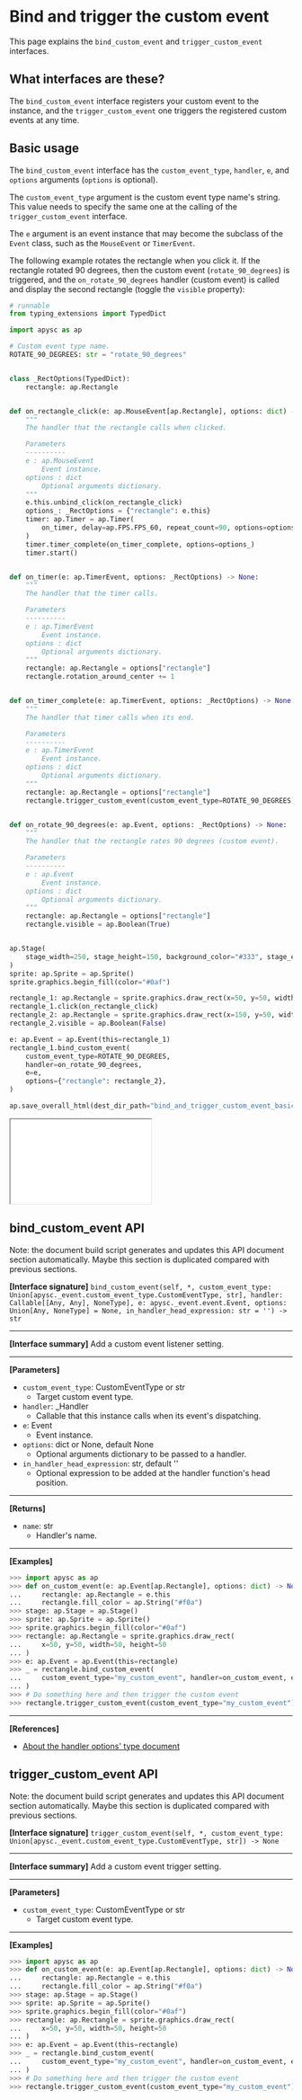 # Bind and trigger the custom event

This page explains the `bind_custom_event` and `trigger_custom_event` interfaces.

## What interfaces are these?

The `bind_custom_event` interface registers your custom event to the instance, and the `trigger_custom_event` one triggers the registered custom events at any time.

## Basic usage

The `bind_custom_event` interface has the `custom_event_type`, `handler`, `e`, and `options` arguments (`options` is optional).

The `custom_event_type` argument is the custom event type name's string. This value needs to specify the same one at the calling of the `trigger_custom_event` interface.

The `e` argument is an event instance that may become the subclass of the `Event` class, such as the `MouseEvent` or `TimerEvent`\.

The following example rotates the rectangle when you click it. If the rectangle rotated 90 degrees, then the custom event (`rotate_90_degrees`) is triggered, and the `on_rotate_90_degrees` handler (custom event) is called and display the second rectangle (toggle the `visible` property):

```py
# runnable
from typing_extensions import TypedDict

import apysc as ap

# Custom event type name.
ROTATE_90_DEGREES: str = "rotate_90_degrees"


class _RectOptions(TypedDict):
    rectangle: ap.Rectangle


def on_rectangle_click(e: ap.MouseEvent[ap.Rectangle], options: dict) -> None:
    """
    The handler that the rectangle calls when clicked.

    Parameters
    ----------
    e : ap.MouseEvent
        Event instance.
    options : dict
        Optional arguments dictionary.
    """
    e.this.unbind_click(on_rectangle_click)
    options_: _RectOptions = {"rectangle": e.this}
    timer: ap.Timer = ap.Timer(
        on_timer, delay=ap.FPS.FPS_60, repeat_count=90, options=options_
    )
    timer.timer_complete(on_timer_complete, options=options_)
    timer.start()


def on_timer(e: ap.TimerEvent, options: _RectOptions) -> None:
    """
    The handler that the timer calls.

    Parameters
    ----------
    e : ap.TimerEvent
        Event instance.
    options : dict
        Optional arguments dictionary.
    """
    rectangle: ap.Rectangle = options["rectangle"]
    rectangle.rotation_around_center += 1


def on_timer_complete(e: ap.TimerEvent, options: _RectOptions) -> None:
    """
    The handler that timer calls when its end.

    Parameters
    ----------
    e : ap.TimerEvent
        Event instance.
    options : dict
        Optional arguments dictionary.
    """
    rectangle: ap.Rectangle = options["rectangle"]
    rectangle.trigger_custom_event(custom_event_type=ROTATE_90_DEGREES)


def on_rotate_90_degrees(e: ap.Event, options: _RectOptions) -> None:
    """
    The handler that the rectangle rates 90 degrees (custom event).

    Parameters
    ----------
    e : ap.Event
        Event instance.
    options : dict
        Optional arguments dictionary.
    """
    rectangle: ap.Rectangle = options["rectangle"]
    rectangle.visible = ap.Boolean(True)


ap.Stage(
    stage_width=250, stage_height=150, background_color="#333", stage_elem_id="stage"
)
sprite: ap.Sprite = ap.Sprite()
sprite.graphics.begin_fill(color="#0af")

rectangle_1: ap.Rectangle = sprite.graphics.draw_rect(x=50, y=50, width=50, height=50)
rectangle_1.click(on_rectangle_click)
rectangle_2: ap.Rectangle = sprite.graphics.draw_rect(x=150, y=50, width=50, height=50)
rectangle_2.visible = ap.Boolean(False)

e: ap.Event = ap.Event(this=rectangle_1)
rectangle_1.bind_custom_event(
    custom_event_type=ROTATE_90_DEGREES,
    handler=on_rotate_90_degrees,
    e=e,
    options={"rectangle": rectangle_2},
)

ap.save_overall_html(dest_dir_path="bind_and_trigger_custom_event_basic_usage/")
```

<iframe src="static/bind_and_trigger_custom_event_basic_usage/index.html" width="250" height="150"></iframe>


## bind_custom_event API

<!-- Docstring: apysc._event.custom_event_interface.CustomEventInterface.bind_custom_event -->

<span class="inconspicuous-txt">Note: the document build script generates and updates this API document section automatically. Maybe this section is duplicated compared with previous sections.</span>

**[Interface signature]** `bind_custom_event(self, *, custom_event_type: Union[apysc._event.custom_event_type.CustomEventType, str], handler: Callable[[Any, Any], NoneType], e: apysc._event.event.Event, options: Union[Any, NoneType] = None, in_handler_head_expression: str = '') -> str`<hr>

**[Interface summary]** Add a custom event listener setting.<hr>

**[Parameters]**

- `custom_event_type`: CustomEventType or str
  - Target custom event type.
- `handler`: _Handler
  - Callable that this instance calls when its event's dispatching.
- `e`: Event
  - Event instance.
- `options`: dict or None, default None
  - Optional arguments dictionary to be passed to a handler.
- `in_handler_head_expression`: str, default ''
  - Optional expression to be added at the handler function's head position.

<hr>

**[Returns]**

- `name`: str
  - Handler's name.

<hr>

**[Examples]**

```py
>>> import apysc as ap
>>> def on_custom_event(e: ap.Event[ap.Rectangle], options: dict) -> None:
...     rectangle: ap.Rectangle = e.this
...     rectangle.fill_color = ap.String("#f0a")
>>> stage: ap.Stage = ap.Stage()
>>> sprite: ap.Sprite = ap.Sprite()
>>> sprite.graphics.begin_fill(color="#0af")
>>> rectangle: ap.Rectangle = sprite.graphics.draw_rect(
...     x=50, y=50, width=50, height=50
... )
>>> e: ap.Event = ap.Event(this=rectangle)
>>> _ = rectangle.bind_custom_event(
...     custom_event_type="my_custom_event", handler=on_custom_event, e=e
... )
>>> # Do something here and then trigger the custom event
>>> rectangle.trigger_custom_event(custom_event_type="my_custom_event")
```

<hr>

**[References]**

- [About the handler options' type document](https://simon-ritchie.github.io/apysc/en/about_handler_options_type.html)

## trigger_custom_event API

<!-- Docstring: apysc._event.custom_event_interface.CustomEventInterface.trigger_custom_event -->

<span class="inconspicuous-txt">Note: the document build script generates and updates this API document section automatically. Maybe this section is duplicated compared with previous sections.</span>

**[Interface signature]** `trigger_custom_event(self, *, custom_event_type: Union[apysc._event.custom_event_type.CustomEventType, str]) -> None`<hr>

**[Interface summary]** Add a custom event trigger setting.<hr>

**[Parameters]**

- `custom_event_type`: CustomEventType or str
  - Target custom event type.

<hr>

**[Examples]**

```py
>>> import apysc as ap
>>> def on_custom_event(e: ap.Event[ap.Rectangle], options: dict) -> None:
...     rectangle: ap.Rectangle = e.this
...     rectangle.fill_color = ap.String("#f0a")
>>> stage: ap.Stage = ap.Stage()
>>> sprite: ap.Sprite = ap.Sprite()
>>> sprite.graphics.begin_fill(color="#0af")
>>> rectangle: ap.Rectangle = sprite.graphics.draw_rect(
...     x=50, y=50, width=50, height=50
... )
>>> e: ap.Event = ap.Event(this=rectangle)
>>> _ = rectangle.bind_custom_event(
...     custom_event_type="my_custom_event", handler=on_custom_event, e=e
... )
>>> # Do something here and then trigger the custom event
>>> rectangle.trigger_custom_event(custom_event_type="my_custom_event")
```